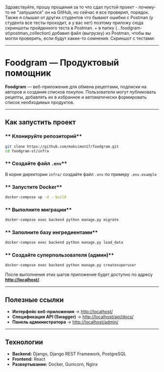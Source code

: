 Здравствуйте, прошу прощения за то что сдал пустой проект - почему-то не "запушился" он на GitHub, но сейчас я все проверил, порядок. Также я слышал от других студентов что бывают ошибки с Postman (у студента все тесты проходит, а у вас нет) поэтому приложу сюда скриншоты пройденного теста в Postman. + в папку (...foodgram-st\postman_collection) добавил файл (выгрузку) из Postman, чтобы вы могли проверить, если будут какие-то сомнения.
Скриншот с тестами:

---

# **Foodgram — Продуктовый помощник**

**Foodgram** — веб-приложение для обмена рецептами, подписки на авторов и создания списков покупок. Пользователи могут публиковать рецепты, добавлять их в избранное и автоматически формировать список необходимых продуктов.

---

##  **Как запустить проект**

### ** Клонируйте репозиторий**
```sh
git clone https://github.com/maksimon17/foodgram.git
cd foodgram-st/infra
```

### ** Создайте файл `.env`**
В корне директории `infra/` создайте файл `.env` по примеру `.env.example`

### ** Запустите Docker**
```sh
docker-compose up -d --build
```

### ** Выполните миграции**
```sh
docker-compose exec backend python manage.py migrate
```

### ** Заполните базу ингредиентами**
```sh
docker-compose exec backend python manage.py load_data
```

### ** Создайте суперпользователя (админ)**
```sh
docker-compose exec backend python manage.py createsuperuser
```

После выполнения этих шагов приложение будет доступно по адресу **[http://localhost/](http://localhost/)**.

---

## **Полезные ссылки**

- **Интерфейс веб-приложения** → [http://localhost/](http://localhost/)
- **Спецификация API (Swagger)** → [http://localhost/api/docs/](http://localhost/api/docs/)
- **Панель администратора** → [http://localhost/admin/](http://localhost/admin/)

---

## **Технологии**
- **Backend:** Django, Django REST Framework, PostgreSQL
- **Frontend:** React
- **Развертывание:** Docker, Gunicorn, Nginx
